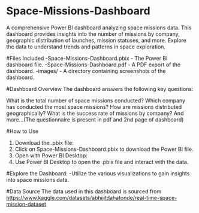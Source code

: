 # Space-Missions-Dashboard
A comprehensive Power BI dashboard analyzing space missions data. This dashboard provides insights into the number of missions by company, geographic distribution of launches, mission statuses, and more. Explore the data to understand trends and patterns in space exploration.

#Files Included
-Space-Missions-Dashboard.pbix - The Power BI dashboard file.
-Space-Missions-Dashboard.pdf - A PDF export of the dashboard.
-images/ - A directory containing screenshots of the dashboard.

#Dashboard Overview
The dashboard answers the following key questions:

What is the total number of space missions conducted?
Which company has conducted the most space missions?
How are missions distributed geographically?
What is the success rate of missions by company?
And more...(The questionnaire is present in pdf and 2nd page of dashboard)

#How to Use
1. Download the .pbix file:
2. Click on Space-Missions-Dashboard.pbix to download the Power BI file.
3. Open with Power BI Desktop:
4. Use Power BI Desktop to open the .pbix file and interact with the data.

#Explore the Dashboard:
-Utilize the various visualizations to gain insights into space missions data.

#Data Source
The data used in this dashboard is sourced from https://www.kaggle.com/datasets/abhijitdahatonde/real-time-space-mission-dataset 
